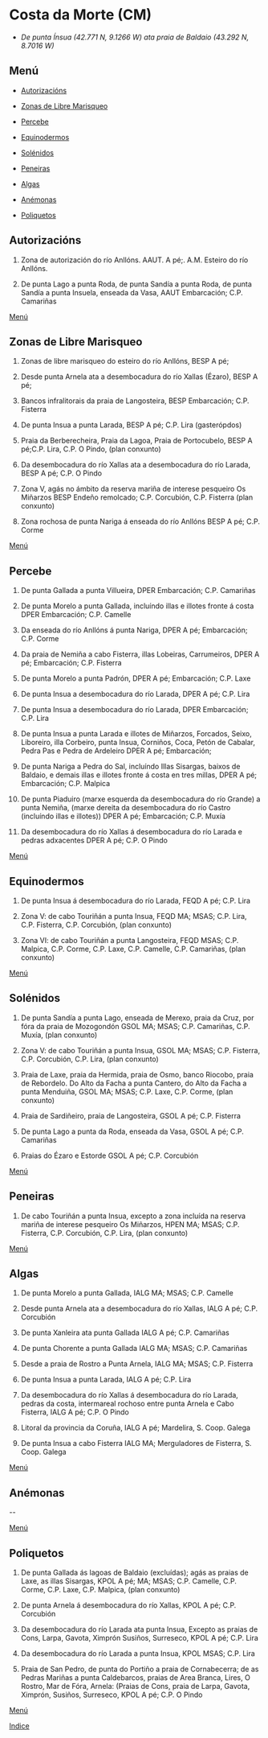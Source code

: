 
# Costa da Morte (CM)

* _De punta Ínsua (42.771 N, 9.1266 W) ata praia de Baldaio (43.292 N, 8.7016 W)_

## Menú


* [Autorizacións](#Autorizacións)

* [Zonas de Libre Marisqueo](#Zonas_de_Libre_Marisqueo)

* [Percebe](#Percebe)

* [Equinodermos](#Equinodermos)

* [Solénidos](#Solénidos)

* [Peneiras](#Peneiras)

* [Algas](#Algas)

* [Anémonas](#Anémonas)

* [Poliquetos](#Poliquetos)



## Autorizacións

1. Zona de autorización do río Anllóns. AAUT. A pé;. A.M. Esteiro do río Anllóns.

1. De punta Lago a punta Roda, de punta Sandía a punta Roda, de punta Sandía a punta Insuela, enseada da Vasa, AAUT Embarcación; C.P. Camariñas

[Menú](#Menú)


## Zonas de Libre Marisqueo


1. Zonas de libre marisqueo do esteiro do río Anllóns, BESP A pé;

1. Desde punta Arnela ata a desembocadura do río Xallas (Ézaro), BESP A pé;

1. Bancos infralitorais da praia de Langosteira, BESP Embarcación; C.P. Fisterra

1. De punta Insua a punta Larada, BESP A pé; C.P. Lira (gasterópdos)

1. Praia da Berberecheira, Praia  da Lagoa, Praia de Portocubelo, BESP A pé;C.P. Lira, C.P. O Pindo, (plan conxunto)

1. Da desembocadura do río Xallas ata a desembocadura do río Larada, BESP A pé; C.P. O Pindo

1. Zona V, agás no ámbito da reserva mariña de interese pesqueiro Os Miñarzos BESP Endeño remolcado; C.P. Corcubión, C.P. Fisterra (plan conxunto)

1. Zona rochosa de punta Nariga á enseada do río Anllóns BESP A pé; C.P. Corme

[Menú](#Menú)


## Percebe


1. De punta Gallada a punta Villueira, DPER Embarcación; C.P. Camariñas

1. De punta Morelo a punta Gallada, incluíndo illas e illotes fronte á costa DPER Embarcación; C.P. Camelle

1. Da enseada do río Anllóns á punta Nariga, DPER A pé; Embarcación; C.P. Corme

1. Da praia de Nemiña a cabo Fisterra, illas Lobeiras, Carrumeiros, DPER A pé; Embarcación; C.P. Fisterra

1. De punta Morelo a punta Padrón, DPER A pé; Embarcación; C.P. Laxe

1. De punta Insua a desembocadura do río Larada, DPER A pé; C.P. Lira

1. De punta Insua a desembocadura do río Larada, DPER Embarcación; C.P. Lira

1. De punta Insua a punta Larada e illotes de Miñarzos, Forcados, Seixo, Liboreiro, illa Corbeiro, punta Insua, Corniños, Coca, Petón de Cabalar, Pedra Pas e Pedra de Ardeleiro DPER A pé; Embarcación;

1. De punta Nariga a Pedra do Sal, incluíndo Illas Sisargas, baixos de Baldaio, e demais illas e illotes fronte á costa en tres millas, DPER A pé; Embarcación; C.P. Malpica

1. De punta Piaduiro (marxe esquerda da desembocadura do río Grande) a punta Nemiña, (marxe dereita da desembocadura do río Castro (incluíndo illas e illotes)) DPER A pé; Embarcación; C.P. Muxía

1. Da desembocadura do río Xallas á desembocadura do río Larada e pedras adxacentes DPER A pé; C.P. O Pindo

[Menú](#Menú)


## Equinodermos


1. De punta Insua á desembocadura do río Larada, FEQD A pé; C.P. Lira

1. Zona V: de cabo Touriñán a punta Insua, FEQD MA; MSAS; C.P. Lira, C.P. Fisterra, C.P. Corcubión, (plan conxunto)

1. Zona VI: de cabo Touriñán a punta Langosteira, FEQD MSAS; C.P. Malpica, C.P. Corme, C.P. Laxe, C.P. Camelle, C.P. Camariñas, (plan conxunto)

[Menú](#Menú)


## Solénidos


1. De punta Sandía a punta Lago, enseada de Merexo, praia da Cruz, por fóra da praia de Mozogondón GSOL MA; MSAS; C.P. Camariñas, C.P. Muxía, (plan conxunto)

1. Zona V: de cabo Touriñán a punta Insua, GSOL MA; MSAS; C.P. Fisterra, C.P. Corcubión, C.P. Lira, (plan conxunto)

1. Praia de Laxe, praia da Hermida, praia de Osmo, banco Riocobo, praia de Rebordelo. Do Alto da Facha a punta Cantero, do Alto da Facha a punta Menduiña, GSOL MA; MSAS; C.P. Laxe, C.P. Corme, (plan conxunto)

1. Praia de Sardiñeiro, praia de Langosteira, GSOL A pé; C.P. Fisterra

1. De punta Lago a punta da Roda, enseada da Vasa, GSOL A pé; C.P. Camariñas

1. Praias do Ézaro e Estorde GSOL A pé; C.P. Corcubión

[Menú](#Menú)


## Peneiras


1. De cabo Touriñán a punta Insua, excepto a zona incluída na reserva mariña de interese pesqueiro Os Miñarzos, HPEN MA; MSAS; C.P. Fisterra, C.P. Corcubión, C.P. Lira, (plan conxunto)

[Menú](#Menú)


## Algas


1. De punta Morelo a punta Gallada, IALG MA; MSAS; C.P. Camelle

1. Desde punta Arnela ata a desembocadura do río Xallas, IALG A pé; C.P. Corcubión

1. De punta Xanleira ata punta Gallada IALG A pé; C.P. Camariñas

1. De punta Chorente a punta Gallada IALG MA; MSAS; C.P. Camariñas

1. Desde a praia de Rostro a Punta Arnela, IALG MA; MSAS; C.P. Fisterra

1. De punta Insua a punta Larada, IALG A pé; C.P. Lira

1. Da desembocadura do río Xallas á desembocadura do río Larada, pedras da costa, intermareal rochoso entre punta Arnela e Cabo Fisterra, IALG A pé; C.P. O Pindo

1. Litoral da provincia da Coruña, IALG A pé; Mardelira, S. Coop. Galega

1. De punta Insua a cabo Fisterra IALG MA; Merguladores de Fisterra, S. Coop. Galega

[Menú](#Menú)


## Anémonas


 --

[Menú](#Menú)


## Poliquetos


1. De punta Gallada ás lagoas de Baldaio (excluídas); agás as praias de Laxe, as illas Sisargas, KPOL A pé; MA; MSAS; C.P. Camelle, C.P. Corme, C.P. Laxe, C.P. Malpica, (plan conxunto)

1. De punta Arnela á desembocadura do río Xallas, KPOL A pé; C.P. Corcubión

1. Da desembocadura do río Larada ata punta Insua, Excepto as praias de Cons, Larpa, Gavota, Ximprón Susiños, Surreseco, KPOL A pé; C.P. Lira

1. Da desembocadura do río Larada a punta Insua, KPOL MSAS; C.P. Lira

1. Praia de San Pedro, de punta do Portiño a praia de Cornabecerra; de as Pedras Mariñas a punta Caldebarcos, praias de Area Branca, Lires, O Rostro, Mar de Fóra, Arnela: (Praias de Cons, praia de Larpa, Gavota, Ximprón, Susiños, Surreseco, KPOL A pé; C.P. O Pindo

[Menú](#Menú)



[Indice](indicesZonasProduccion.md)




 [Sigremar]: https://goo.gl/glKrkM
 [plans anuais de explotación]: http://goo.gl/4k6J1

